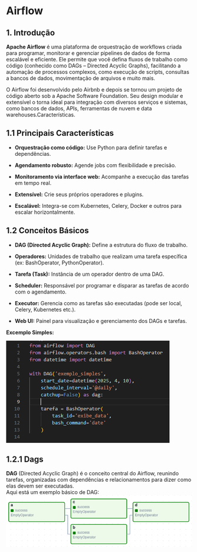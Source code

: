 # Airflow

## 1. Introdução

**Apache Airflow** é uma plataforma de orquestração de workflows criada para programar, monitorar e gerenciar pipelines de dados de forma escalável e eficiente. Ele permite que você defina fluxos de trabalho como código (conhecido como DAGs – Directed Acyclic Graphs), facilitando a automação de processos complexos, como execução de scripts, consultas a bancos de dados, movimentação de arquivos e muito mais.

O Airflow foi desenvolvido pelo Airbnb e depois se tornou um projeto de código aberto sob a Apache Software Foundation. Seu design modular e extensível o torna ideal para integração com diversos serviços e sistemas, como bancos de dados, APIs, ferramentas de nuvem e data warehouses.Características.

## 1.1 Principais Características
- **Orquestração como código:** Use Python para definir tarefas e dependências.

- **Agendamento robusto:** Agende jobs com flexibilidade e precisão.

- **Monitoramento via interface web:** Acompanhe a execução das tarefas em tempo real.

- **Extensível:** Crie seus próprios operadores e plugins.

- **Escalável:** Integra-se com Kubernetes, Celery, Docker e outros para escalar horizontalmente.

## 1.2 Conceitos Básicos
- **DAG (Directed Acyclic Graph):** Define a estrutura do fluxo de trabalho.

- **Operadores:** Unidades de trabalho que realizam uma tarefa específica (ex: BashOperator, PythonOperator).

- **Tarefa (Task):** Instância de um operador dentro de uma DAG.

- **Scheduler:** Responsável por programar e disparar as tarefas de acordo com o agendamento.

- **Executor:** Gerencia como as tarefas são executadas (pode ser local, Celery, Kubernetes etc.).

- **Web UI:** Painel para visualização e gerenciamento dos DAGs e tarefas.

**Excemplo Simples:**

![Código simples](img/codigo_simples.png)

## 1.2.1 Dags

**DAG** (Directed Acyclic Graph) é o conceito central do Airflow, reunindo tarefas, organizadas com dependências e relacionamentos para dizer como elas devem ser executadas.<br>
Aqui está um exemplo básico de DAG:
![Código simples](img/basic-dag.png)